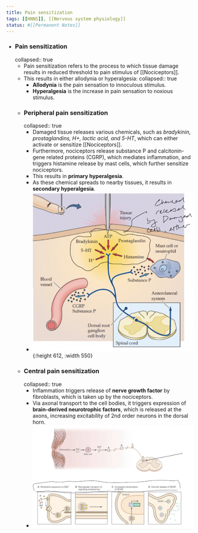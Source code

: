 ```yaml
---
title: Pain sensitization
tags: [[HNNS]], [[Nervous system physiology]]
status: #[[Permanent Notes]] 
---
```


- ### Pain sensitization
  collapsed:: true
	- Pain sensitization refers to the process to which tissue damage results in reduced threshold to pain stimulus of [[Nociceptors]].
	- This results in either allodynia or hyperalgesia:
	  collapsed:: true
		- **Allodynia** is the pain sensation to innoculous stimulus.
		- **Hyperalgesia** is the increase in pain sensation to noxious stimulus.
	- ### Peripheral pain sensitization
	  collapsed:: true
		- Damaged tissue releases various chemicals, such as *bradykinin, prostaglandins, H+, lactic acid, and 5-HT*, which can either activate or sensitize [[Nociceptors]].
		- Furthermore, nociceptors release substance P and calcitonin-gene related proteins (CGRP), which mediates inflammation, and triggers histamine release by mast cells, which further sensitize nociceptors.
		- This results in **primary hyperalgesia**.
		- As these chemical spreads to nearby tissues, it results in **secondary hyperalgesia**.
		- ![image.png](../assets/image_1672916544284_0.png){:height 612, :width 550}
	- ### Central pain sensitization
	  collapsed:: true
		- Inflammation triggers release of **nerve growth factor** by fibroblasts, which is taken up by the nociceptors.
		- Via axonal transport to the cell bodies, it triggers expression of **brain-derived neurotrophic factors**, which is released at the axons, increasing excitability of 2nd order neurons in the dorsal horn.
		- ![image.png](../assets/image_1672916599250_0.png)